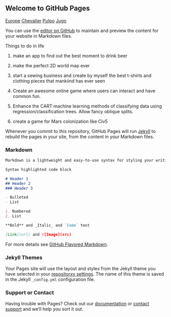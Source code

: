 ## Welcome to GitHub Pages


 [Europe](https://mambon5.github.io/cuca/romi.html)
 [Chevalier](https://mambon5.github.io/cuca/chevi2.html)
 [Pulpo](https://mambon5.github.io/cuca/movesquare3.html)
 [Jugo](https://mambon5.github.io/cuca/jugo1.html)

You can use the [editor on GitHub](https://github.com/mambon5/cuca/edit/master/README.md) to maintain and preview the content for your website in Markdown files.

Things to do in life

1) make an app to find out the best moment to drink beer

2) make the perfect 2D world map ever

3) start a sewing business and create by myself the best t-shirts and clothing pieces that mankiind has ever seen

4) Create an awesome online game where users can interact and have common fun.

5) Enhance the CART machine learning methods of classifying data using regression/classification trees. Allow fancy oblique splits.

6) create a game for Mars colonization like Civ5

Whenever you commit to this repository, GitHub Pages will run [Jekyll](https://jekyllrb.com/) to rebuild the pages in your site, from the content in your Markdown files.

### Markdown
```markdown
Markdown is a lightweight and easy-to-use syntax for styling your writing. It includes conventions for

Syntax highlighted code block

# Header 1
## Header 2
### Header 3

- Bulleted
- List

1. Numbered
2. List

**Bold** and _Italic_ and `Code` text

[Link](url) and ![Image](src)
```

For more details see [GitHub Flavored Markdown](https://guides.github.com/features/mastering-markdown/).

### Jekyll Themes

Your Pages site will use the layout and styles from the Jekyll theme you have selected in your [repositorxy settings](https://github.com/mambon5/cuca/settings). The name of this theme is saved in the Jekyll `_config.yml` configuration file.

### Support or Contact

Having trouble with Pages? Check out our [documentation](https://help.github.com/categories/github-pages-basics/) or [contact support](https://github.com/contact) and we’ll help you sort it out.
